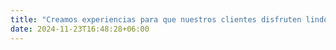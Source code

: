 ```yaml
---
title: "Creamos experiencias para que nuestros clientes disfruten lindos momentos"
date: 2024-11-23T16:48:28+06:00
---
```

